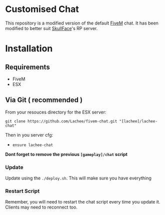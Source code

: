 # Customised Chat
This repository is a modified version of the default [FiveM](https://github.com/citizenfx/cfx-server-data) chat. 
It has been modified to better suit [SkullFace](https://www.twitch.tv/skullhasface)'s RP server.

# Installation
## Requirements
- FiveM
- ESX

## Via Git ( recommended )
From your resouces directory for the ESX server:
```
git clone https://github.com/Lachee/fivem-chat.git "[lachee]/lachee-chat"
```

Then in you server cfg:
- `ensure lachee-chat`

**Dont forget to remove the previous `[gameplay]/chat` script**

### Update
Update using the `./deploy.sh`.  This will make sure you have everything

### Restart Script
Remember, you will need to restart the chat script every time you update it. 
Clients may need to reconnect too.
